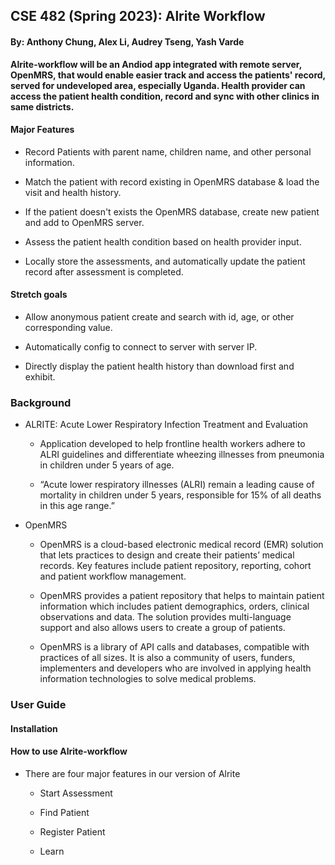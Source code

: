 ## CSE 482 (Spring 2023): Alrite Workflow
#### By: Anthony Chung, Alex Li, Audrey Tseng, Yash Varde

**Alrite-workflow will be an Andiod app integrated with remote server, OpenMRS, that would enable easier track and access the patients' record, served for undeveloped area, especially Uganda. Health provider can access the patient health condition, record and sync with other clinics in same districts.**

#### Major Features

- Record Patients with parent name, children name, and other personal information.

- Match the patient with record existing in OpenMRS database & load the visit and health history.

- If the patient doesn't exists the OpenMRS database, create new patient and add to OpenMRS server.

- Assess the patient health condition based on health provider input.

- Locally store the assessments, and automatically update the patient record after assessment is completed.

#### Stretch goals

- Allow anonymous patient create and search with id, age, or other corresponding value.

- Automatically config to connect to server with server IP.

- Directly display the patient health history than download first and exhibit.

### Background

- ALRITE: Acute Lower Respiratory Infection Treatment and Evaluation

  - Application developed to help frontline health workers adhere to ALRI guidelines and differentiate wheezing illnesses from pneumonia in children under 5 years of age.
  
  - “Acute lower respiratory illnesses (ALRI) remain a leading cause of mortality in children under 5 years, responsible for 15% of all deaths in this age range.”

- OpenMRS

  - OpenMRS is a cloud-based electronic medical record (EMR) solution that lets practices to design and create their patients’ medical records. Key features include patient repository, reporting, cohort and patient workflow management.


  - OpenMRS provides a patient repository that helps to maintain patient information which includes patient demographics, orders, clinical observations and data. The solution provides multi-language support and also allows users to create a group of patients.

  - OpenMRS is a library of API calls and databases, compatible with practices of all sizes. It is also a community of users, funders, implementers and developers who are involved in applying health information technologies to solve medical problems.


### User Guide


#### Installation

#### How to use Alrite-workflow

- There are four major features in our version of Alrite

  - Start Assessment
  
  - Find Patient
  
  - Register Patient
  
  - Learn
